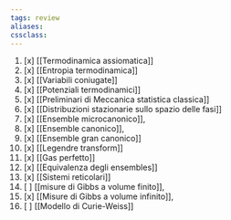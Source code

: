 ```yaml
---
tags: review
aliases:
cssclass:
---
```

 
1. [x] [[Termodinamica assiomatica]] 
2. [x] [[Entropia termodinamica]] 
3. [x] [[Variabili coniugate]]
4. [x] [[Potenziali termodinamici]]
5. [x] [[Preliminari di Meccanica statistica classica]]
6. [x] [[Distribuzioni stazionarie sullo spazio delle fasi]]
7. [x] [[Ensemble microcanonico]], 
8. [x] [[Ensemble canonico]], 
9. [x] [[Ensemble gran canonico]]
10. [x] [[Legendre transform]]
11. [x] [[Gas perfetto]]
12. [x] [[Equivalenza degli ensembles]]
14. [x] [[Sistemi reticolari]]
15. [ ] [[misure di Gibbs a volume finito]], 
16. [x] [[Misure di Gibbs a volume infinito]], 
18. [ ] [[Modello di Curie-Weiss]]
